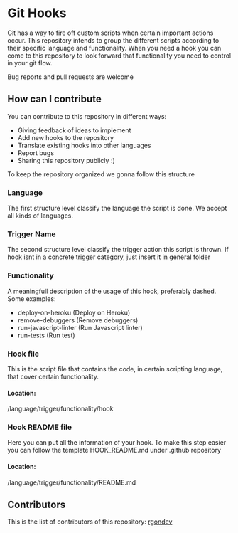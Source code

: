 # Git Hooks
Git has a way to fire off custom scripts when certain important actions occur. This repository intends to group the different scripts according to their specific language and functionality. When you need a hook you can come to this repository to look forward that functionality you need to control in your git flow.

Bug reports and pull requests are welcome

## How can I contribute
You can contribute to this repository in different ways:
- Giving feedback of ideas to implement
- Add new hooks to the repository
- Translate existing hooks into other languages
- Report bugs
- Sharing this repository publicly :)

To keep the repository organized we gonna follow this structure
### Language
The first structure level classify the language the script is done. We accept all kinds of languages.
### Trigger Name
The second structure level classify the trigger action this script is thrown.
If hook isnt in a concrete trigger category, just insert it in general folder
### Functionality
A meaningfull description of the usage of this hook, preferably dashed. Some examples:
- deploy-on-heroku (Deploy on Heroku)
- remove-debuggers (Remove debuggers)
- run-javascript-linter (Run Javascript linter)
- run-tests (Run test)
### Hook file
This is the script file that contains the code, in certain scripting language, that cover certain functionality.
#### Location:
/language/trigger/functionality/hook
### Hook README file
Here you can put all the information of your hook. To make this step easier you can follow the template HOOK_README.md under .github repository
#### Location:
/language/trigger/functionality/README.md

## Contributors
This is the list of contributors of this repository:
[rgondev](https://github.com/rgondev)
